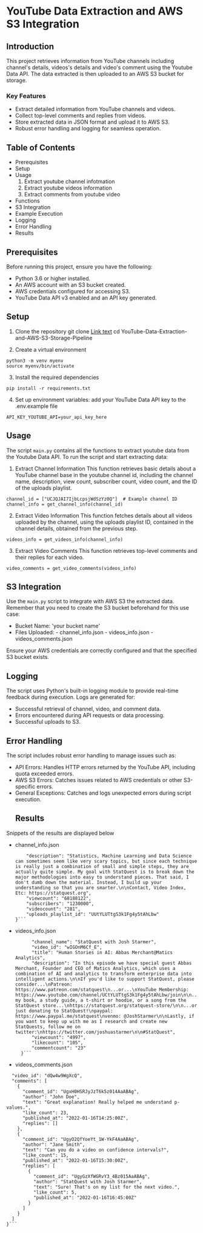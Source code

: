 # YouTube Data Extraction and AWS S3 Integration

## Introduction
This project retrieves information from YouTube channels including channel's details, videos's details and video's comment using the Youtube Data API. The data extracted is then uploaded to an AWS S3 bucket for storage.

 ### Key Features
- Extract detailed information from YouTube channels and videos.
- Collect top-level comments and replies from videos.
- Store extracted data in JSON format and upload it to AWS S3.
- Robust error handling and logging for seamless operation.
  
## Table of Contents
- Prerequisites
- Setup
- Usage
    1. Extract youtube channel infotmation
    2. Extract youtube videos information 
    3. Extract comments from youtube video
- Functions
- S3 Integration
- Example Execution
- Logging
- Error Handling
- Results

## Prerequisites 
Before running this project, ensure you have the following:

- Python 3.6 or higher installed.
- An AWS account with an S3 bucket created.
- AWS credentials configured for accessing S3.
- YouTube Data API v3 enabled and an API key generated.

## Setup
1. Clone the repository
git clone [Link text](https://github.com/vekuaana/youtube-api.git)
cd YouTube-Data-Extraction-and-AWS-S3-Storage-Pipeline

2. Create a virtual environment 
```
python3 -m venv myenv
source myenv/bin/activate
```
3. Install the required dependencies
```
pip install -r requirements.txt
```
4. Set up environment variables:
add your YouTube Data API key to the .env.example file
```
API_KEY_YOUTUBE_API=your_api_key_here
```

## Usage
The script `main.py` contains all the functions to extract youtube data from the Youtube Data API. To run the script and start extracting data:
1. Extract Channel Information
This function retrieves basic details about a YouTube channel base in the youtube channel id, including the channel name, description, view count, subscriber count, video count, and the ID of the uploads playlist.
```
channel_id = ["UCJQJAI7IjbLcpsjWdSzYz0Q"]  # Example channel ID
channel_info = get_channel_info(channel_id)

```
2. Extract Video Information
This function fetches details about all videos uploaded by the channel, using the uploads playlist ID, contained in the channel details, obtained from the previous step. 
```
videos_info = get_videos_info(channel_info)
```
3. Extract Video Comments
This function retrieves top-level comments and their replies for each video.
```
video_comments = get_video_comments(videos_info)
```

## S3 Integration
Use the `main.py` script to integrate with AWS S3 the extracted data. Remember that you need to create the S3 bucket beforehand for this use case:

- Bucket Name: 'your bucket name'
- Files Uploaded:
        - channel_info.json
        - videos_info.json
        - videos_comments.json

Ensure your AWS credentials are correctly configured and that the specified S3 bucket exists.

## Logging 
The script uses Python's built-in logging module to provide real-time feedback during execution. Logs are generated for:
- Successful retrieval of channel, video, and comment data.
- Errors encountered during API requests or data processing.
- Successful uploads to S3.
## Error Handling 
The script includes robust error handling to manage issues such as:
- API Errors: Handles HTTP errors returned by the YouTube API, including quota exceeded errors.
- AWS S3 Errors: Catches issues related to AWS credentials or other S3-specific errors.
- General Exceptions: Catches and logs unexpected errors during script execution.
  ## Results
Snippets of the results are displayed below
- channel_info.json
    ```{    "channel_name": "StatQuest with Josh Starmer",
        "description": "Statistics, Machine Learning and Data Science can sometimes seem like very scary topics, but since each technique is really just a combination of small and simple steps, they are actually quite simple. My goal with StatQuest is to break down the major methodologies into easy to understand pieces. That said, I don't dumb down the material. Instead, I build up your understanding so that you are smarter.\n\nContact, Video Index, Etc: https://statquest.org",
        "viewcount": "68188122",
        "subscribers": "1230000",
        "videocount": "281",
        "uploads_playlist_id": "UUtYLUTtgS3k1Fg4y5tAhLbw"
    }```
- videos_info.json
  ```{
        "channel_name": "StatQuest with Josh Starmer",
        "video_id": "wIGOnM6Cf_E",
        "title": "Human Stories in AI: Abbas Merchant@Matics Analytics",
        "description": "In this episode we have special guest Abbas Merchant, Founder and CEO of Matics Analytics, which uses a combination of AI and analytics to transform enterprise data into intelligent actions.\n\nIf you'd like to support StatQuest, please consider...\nPatreon: https://www.patreon.com/statquest\n...or...\nYouTube Membership: https://www.youtube.com/channel/UCtYLUTtgS3k1Fg4y5tAhLbw/join\n\n...buying my book, a study guide, a t-shirt or hoodie, or a song from the StatQuest store...\nhttps://statquest.org/statquest-store/\n\n...or just donating to StatQuest!\npaypal: https://www.paypal.me/statquest\nvenmo: @JoshStarmer\n\nLastly, if you want to keep up with me as I research and create new StatQuests, follow me on twitter:\nhttps://twitter.com/joshuastarmer\n\n#StatQuest",
        "viewcount": "4997",
        "likecount": "105",
        "commentcount": "23"
    }```
- videos_comments.json
```{
  "video_id": "dQw4w9WgXcQ",
  "comments": [
    {
      "comment_id": "UgxH0HSRJyJzT6k5z014AaABAg",
      "author": "John Doe",
      "text": "Great explanation! Really helped me understand p-values.",
      "like_count": 23,
      "published_at": "2022-01-16T14:25:00Z",
      "replies": []
    },
    {
      "comment_id": "UgyO2QfYoeYt_1W-YkF4AaABAg",
      "author": "Jane Smith",
      "text": "Can you do a video on confidence intervals?",
      "like_count": 15,
      "published_at": "2022-01-16T15:30:00Z",
      "replies": [
        {
          "comment_id": "UgyGzXfWGRvY3_4Bz015AaABAg",
          "author": "StatQuest with Josh Starmer",
          "text": "Sure! That's on my list for the next video.",
          "like_count": 5,
          "published_at": "2022-01-16T16:45:00Z"
        }
      ]
    }
  ]
}```

  
